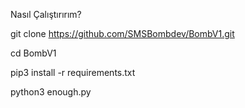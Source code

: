 Nasıl Çalıştırırım?


git clone https://github.com/SMSBombdev/BombV1.git

cd BombV1

pip3 install -r requirements.txt

python3 enough.py

